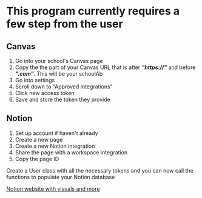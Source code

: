 # This program currently requires a few step from the user

## Canvas

1. Go into your school's Canvas page
2. Copy the the part of your Canvas URL that is after ***"https://"*** and before ***".com"***. This will be your schoolAb 
3. Go into settings
4. Scroll down to "Approved integrations"
5. Click new access token
6. Save and store the token they provide

## Notion

1. Set up account if haven't already
2. Create a new page
3. Create a new Notion integration
4. Share the page with a workspace integration
5. Copy the page ID

Create a User class with all the necessary tokens and you can now call the functions to populate your Notion database

[Notion website with visuals and more](https://dylan-shade-creations.super.site/canvas-notion-api)
